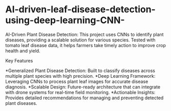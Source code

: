 # AI-driven-leaf-disease-detection-using-deep-learning-CNN-
AI-Driven Plant Disease Detection: This project uses CNNs to identify plant diseases, providing a scalable solution for various species. Tested with tomato leaf disease data, it helps farmers take timely action to improve crop health and yield.

Key Features

*Generalized Plant Disease Detection: Built to classify diseases across multiple plant species with high precision.
*Deep Learning Framework: Leveraging CNNs to process plant leaf images for accurate disease diagnosis.
*Scalable Design: Future-ready architecture that can integrate with drone systems for real-time field monitoring.
*Actionable Insights: Provides detailed recommendations for managing and preventing detected plant diseases.
